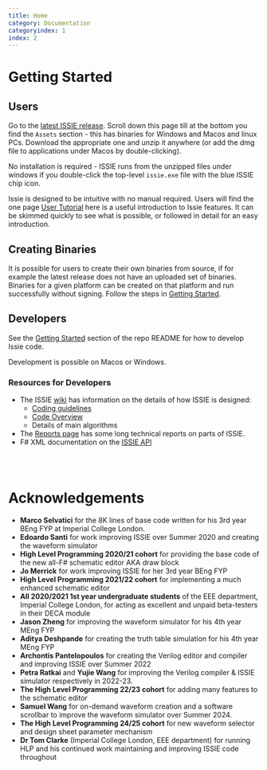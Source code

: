 ```yaml
---
title: Home
category: Documentation
categoryindex: 1
index: 2
---
```


# Getting Started

## Users

Go to the [latest ISSIE release](https://github.com/tomcl/issie/releases/latest). Scroll down this page till at the bottom you find the `Assets` section - this has binaries for Windows and Macos and linux PCs. Download the appropriate one and unzip it anywhere (or add the dmg file to applications under Macos by double-clicking). 

No installation is required - ISSIE runs from the unzipped files under windows if you double-click the top-level `issie.exe` file with the blue ISSIE chip icon. 

Issie is designed to be intuitive with no manual required. Users will find the one page [User Tutorial](userGuide.html) here is a useful introduction to Issie features. It can be skimmed quickly to see what is possible, or followed in detail for an easy introduction.

## Creating Binaries

It is possible for users to create their own binaries from source, if for example the latest release does not have an uploaded set of binaries. Binaries for a given platform can be created on that platform and run successfully without signing. Follow the steps in [Getting Started](https://github.com/tomcl/ISSIE#getting-started).

## Developers

See the  [Getting Started](https://github.com/tomcl/ISSIE#getting-started) section of the repo README for how to develop Issie code.

Development is possible on Macos or Windows. 

### Resources for Developers

* The ISSIE [wiki](https://github.com/tomcl/issie/wiki) has information on the details of how ISSIE is designed: 
   - [Coding guidelines](https://github.com/tomcl/issie/wiki/1---Coding-guidelines-for-ISSIE)
   - [Code Overview](https://github.com/tomcl/issie/wiki/0---Issie-Source-Code-Overview)
   - Details of main algorithms
* The [Reports page](reports.md) has some long technical reports on parts of ISSIE.
* F# XML documentation on the [ISSIE API](reference/index.html)

<br><br>

# Acknowledgements

- **Marco Selvatici** for the 8K lines of base code written for his 3rd year BEng FYP at Imperial College London.
- **Edoardo Santi** for work improving ISSIE over Summer 2020 and creating the waveform simulator
- **High Level Programming 2020/21 cohort** for providing the base code of the new all-F# schematic editor AKA draw block
- **Jo Merrick** for work improving ISSIE for her 3rd year BEng FYP
- **High Level Programming 2021/22 cohort** for implementing a much enhanced schematic editor
- **All 2020/2021 1st year undergraduate students** of the EEE department, Imperial College London, for acting as excellent and unpaid beta-testers in their DECA module
- **Jason Zheng** for improving the waveform simulator for his 4th year MEng FYP
- **Aditya Deshpande** for creating the truth table simulation for his 4th year MEng FYP
- **Archontis Pantelopoulos** for creating the Verilog editor and compiler and improving ISSIE over Summer 2022
- **Petra Ratkai** and **Yujie Wang** for improving the Verilog compiler & ISSIE simulator respectively in 2022-23.
- **The High Level Programming 22/23 cohort** for adding many features to the schematic editor
- **Samuel Wang** for on-demand waveform creation and a software scrollbar to improve the waveform simulator over Summer 2024.
- **The High Level Programming 24/25 cohort** for new waveform selector and design sheet parameter mechanism
- **Dr Tom Clarke** (Imperial College London, EEE department) for running HLP and his continued work maintaining and improving ISSIE code throughout
<br><br>

